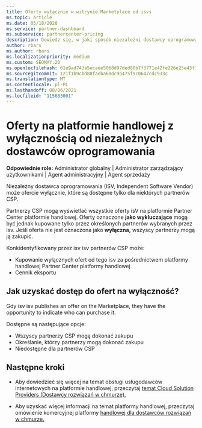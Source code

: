 ```yaml
---
title: Oferty wyłącznie w witrynie Marketplace od isvs
ms.topic: article
ms.date: 05/18/2020
ms.service: partner-dashboard
ms.subservice: partnercenter-pricing
description: Dowiedz się, w jaki sposób niezależni dostawcy oprogramowania (ISV) sprawiają, że niektóre oferty są wyłączne i dostępne tylko dla określonych partnerów programu CSP.
author: rbars
ms.author: rbars
ms.localizationpriority: medium
ms.custom: SEOMAY.20
ms.openlocfilehash: 61e9ad743a5ecaee5068d97ded80b7f3771e42fe226e25e43f7074a2eea30d1c
ms.sourcegitcommit: 121f1b9cbd88faeba60dc9b475f9c0647cdc933c
ms.translationtype: MT
ms.contentlocale: pl-PL
ms.lasthandoff: 08/06/2021
ms.locfileid: "115683001"
---
```

# <a name="marketplace-exclusive-offers-from-independent-software-vendors"></a>Oferty na platformie handlowej z wyłącznością od niezależnych dostawców oprogramowania

**Odpowiednie role:** Administrator globalny | Administrator zarządzający użytkownikami | Agent administracyjny | Agent sprzedaży

Niezależny dostawca oprogramowania (ISV, Independent Software Vendor) może ofercie wyłącznie, które są dostępne tylko dla niektórych partnerów CSP.

Partnerzy CSP mogą wyświetlać wszystkie oferty isV na platformie Partner Center platformie handlowej. Oferty oznaczone **jako wykluczające** mogą być jednak kupowane tylko przez określonych partnerów wybranych przez isv. Jeśli oferta nie jest oznaczona jako **wyłączna,** wszyscy partnerzy mogą ją zakupić.

Konkidentyfikowany przez isv isv partnerów CSP może:

- Kupowanie wyłącznych ofert od tego isv za pośrednictwem platformy handlowej Partner Center platformy handlowej
- Cennik eksportu

## <a name="how-do-you-gain-access-to-exclusive-offers"></a>Jak uzyskać dostęp do ofert na wyłączność?

Gdy isv isv publishes an offer on the Marketplace, they have the opportunity to indicate who can purchase it.

Dostępne są następujące opcje:

- Wszyscy partnerzy CSP mogą dokonać zakupu
- Określanie, którzy partnerzy mogą dokonać zakupu
- Niedostępne dla partnerów CSP

## <a name="next-steps"></a>Następne kroki

- Aby dowiedzieć się więcej na temat obsługi usługodawców internetowych na platformie handlowej, przeczytaj [temat Cloud Solution Providers (Dostawcy rozwiązań w chmurze).](/azure/marketplace/cloud-solution-providers)

- Aby uzyskać więcej informacji na temat platformy handlowej, przeczytaj omówienie komercyjnej platformy [handlowej dla dostawców rozwiązań w chmurze.](csp-commercial-marketplace-overview.md)